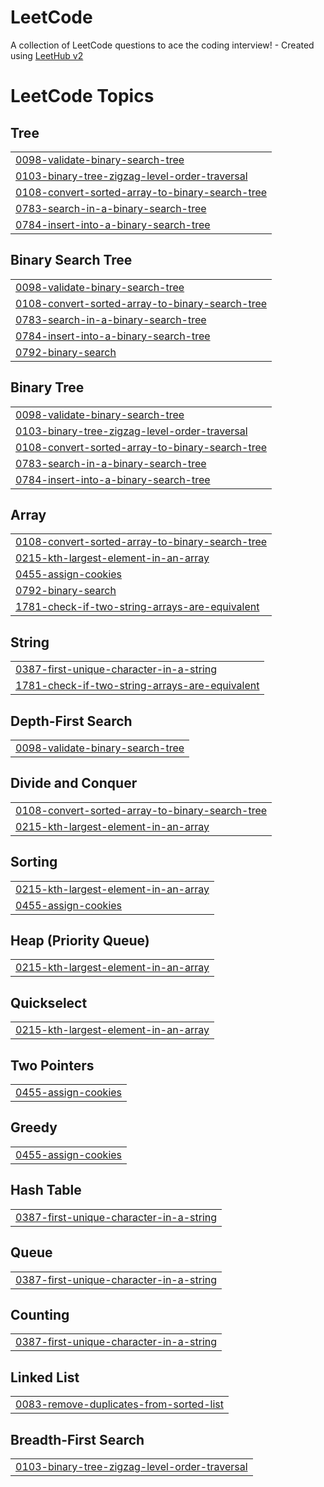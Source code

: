 # LeetCode
A collection of LeetCode questions to ace the coding interview! - Created using [LeetHub v2](https://github.com/arunbhardwaj/LeetHub-2.0)

<!---LeetCode Topics Start-->
# LeetCode Topics
## Tree
|  |
| ------- |
| [0098-validate-binary-search-tree](https://github.com/mohansaivenkat/LeetCode/tree/master/0098-validate-binary-search-tree) |
| [0103-binary-tree-zigzag-level-order-traversal](https://github.com/mohansaivenkat/LeetCode/tree/master/0103-binary-tree-zigzag-level-order-traversal) |
| [0108-convert-sorted-array-to-binary-search-tree](https://github.com/mohansaivenkat/LeetCode/tree/master/0108-convert-sorted-array-to-binary-search-tree) |
| [0783-search-in-a-binary-search-tree](https://github.com/mohansaivenkat/LeetCode/tree/master/0783-search-in-a-binary-search-tree) |
| [0784-insert-into-a-binary-search-tree](https://github.com/mohansaivenkat/LeetCode/tree/master/0784-insert-into-a-binary-search-tree) |
## Binary Search Tree
|  |
| ------- |
| [0098-validate-binary-search-tree](https://github.com/mohansaivenkat/LeetCode/tree/master/0098-validate-binary-search-tree) |
| [0108-convert-sorted-array-to-binary-search-tree](https://github.com/mohansaivenkat/LeetCode/tree/master/0108-convert-sorted-array-to-binary-search-tree) |
| [0783-search-in-a-binary-search-tree](https://github.com/mohansaivenkat/LeetCode/tree/master/0783-search-in-a-binary-search-tree) |
| [0784-insert-into-a-binary-search-tree](https://github.com/mohansaivenkat/LeetCode/tree/master/0784-insert-into-a-binary-search-tree) |
| [0792-binary-search](https://github.com/mohansaivenkat/LeetCode/tree/master/0792-binary-search) |
## Binary Tree
|  |
| ------- |
| [0098-validate-binary-search-tree](https://github.com/mohansaivenkat/LeetCode/tree/master/0098-validate-binary-search-tree) |
| [0103-binary-tree-zigzag-level-order-traversal](https://github.com/mohansaivenkat/LeetCode/tree/master/0103-binary-tree-zigzag-level-order-traversal) |
| [0108-convert-sorted-array-to-binary-search-tree](https://github.com/mohansaivenkat/LeetCode/tree/master/0108-convert-sorted-array-to-binary-search-tree) |
| [0783-search-in-a-binary-search-tree](https://github.com/mohansaivenkat/LeetCode/tree/master/0783-search-in-a-binary-search-tree) |
| [0784-insert-into-a-binary-search-tree](https://github.com/mohansaivenkat/LeetCode/tree/master/0784-insert-into-a-binary-search-tree) |
## Array
|  |
| ------- |
| [0108-convert-sorted-array-to-binary-search-tree](https://github.com/mohansaivenkat/LeetCode/tree/master/0108-convert-sorted-array-to-binary-search-tree) |
| [0215-kth-largest-element-in-an-array](https://github.com/mohansaivenkat/LeetCode/tree/master/0215-kth-largest-element-in-an-array) |
| [0455-assign-cookies](https://github.com/mohansaivenkat/LeetCode/tree/master/0455-assign-cookies) |
| [0792-binary-search](https://github.com/mohansaivenkat/LeetCode/tree/master/0792-binary-search) |
| [1781-check-if-two-string-arrays-are-equivalent](https://github.com/mohansaivenkat/LeetCode/tree/master/1781-check-if-two-string-arrays-are-equivalent) |
## String
|  |
| ------- |
| [0387-first-unique-character-in-a-string](https://github.com/mohansaivenkat/LeetCode/tree/master/0387-first-unique-character-in-a-string) |
| [1781-check-if-two-string-arrays-are-equivalent](https://github.com/mohansaivenkat/LeetCode/tree/master/1781-check-if-two-string-arrays-are-equivalent) |
## Depth-First Search
|  |
| ------- |
| [0098-validate-binary-search-tree](https://github.com/mohansaivenkat/LeetCode/tree/master/0098-validate-binary-search-tree) |
## Divide and Conquer
|  |
| ------- |
| [0108-convert-sorted-array-to-binary-search-tree](https://github.com/mohansaivenkat/LeetCode/tree/master/0108-convert-sorted-array-to-binary-search-tree) |
| [0215-kth-largest-element-in-an-array](https://github.com/mohansaivenkat/LeetCode/tree/master/0215-kth-largest-element-in-an-array) |
## Sorting
|  |
| ------- |
| [0215-kth-largest-element-in-an-array](https://github.com/mohansaivenkat/LeetCode/tree/master/0215-kth-largest-element-in-an-array) |
| [0455-assign-cookies](https://github.com/mohansaivenkat/LeetCode/tree/master/0455-assign-cookies) |
## Heap (Priority Queue)
|  |
| ------- |
| [0215-kth-largest-element-in-an-array](https://github.com/mohansaivenkat/LeetCode/tree/master/0215-kth-largest-element-in-an-array) |
## Quickselect
|  |
| ------- |
| [0215-kth-largest-element-in-an-array](https://github.com/mohansaivenkat/LeetCode/tree/master/0215-kth-largest-element-in-an-array) |
## Two Pointers
|  |
| ------- |
| [0455-assign-cookies](https://github.com/mohansaivenkat/LeetCode/tree/master/0455-assign-cookies) |
## Greedy
|  |
| ------- |
| [0455-assign-cookies](https://github.com/mohansaivenkat/LeetCode/tree/master/0455-assign-cookies) |
## Hash Table
|  |
| ------- |
| [0387-first-unique-character-in-a-string](https://github.com/mohansaivenkat/LeetCode/tree/master/0387-first-unique-character-in-a-string) |
## Queue
|  |
| ------- |
| [0387-first-unique-character-in-a-string](https://github.com/mohansaivenkat/LeetCode/tree/master/0387-first-unique-character-in-a-string) |
## Counting
|  |
| ------- |
| [0387-first-unique-character-in-a-string](https://github.com/mohansaivenkat/LeetCode/tree/master/0387-first-unique-character-in-a-string) |
## Linked List
|  |
| ------- |
| [0083-remove-duplicates-from-sorted-list](https://github.com/mohansaivenkat/LeetCode/tree/master/0083-remove-duplicates-from-sorted-list) |
## Breadth-First Search
|  |
| ------- |
| [0103-binary-tree-zigzag-level-order-traversal](https://github.com/mohansaivenkat/LeetCode/tree/master/0103-binary-tree-zigzag-level-order-traversal) |
<!---LeetCode Topics End-->
